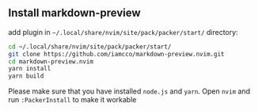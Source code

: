 ## Install markdown-preview
add plugin in `~/.local/share/nvim/site/pack/packer/start/` directory:

``` bash
cd ~/.local/share/nvim/site/pack/packer/start/
git clone https://github.com/iamcco/markdown-preview.nvim.git
cd markdown-preview.nvim
yarn install
yarn build
```
Please make sure that you have installed `node.js` and `yarn`.
Open `nvim` and run `:PackerInstall` to make it workable
